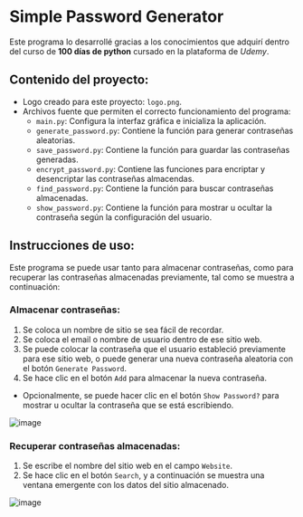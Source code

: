 # Simple Password Generator

Este programa lo desarrollé gracias a los conocimientos que adquirí dentro del curso de **100 días de python** cursado en la plataforma de *Udemy*.

## Contenido del proyecto:

- Logo creado para este proyecto: `logo.png`.
- Archivos fuente que permiten el correcto funcionamiento del programa:
   - `main.py`: Configura la interfaz gráfica e inicializa la aplicación.
   - `generate_password.py`: Contiene la función para generar contraseñas aleatorias.
   - `save_password.py`: Contiene la función para guardar las contraseñas generadas.
   - `encrypt_password.py`: Contiene las funciones para encriptar y desencriptar las contraseñas almacendas.
   - `find_password.py`: Contiene la función para buscar contraseñas almacenadas.
   - `show_password.py`: Contiene la función para mostrar u ocultar la contraseña según la configuración del usuario.

## Instrucciones de uso:

Este programa se puede usar tanto para almacenar contraseñas, como para recuperar las contraseñas almacenadas previamente, tal como se muestra a continuación:

### Almacenar contraseñas:
1. Se coloca un nombre de sitio  se sea fácil de recordar.
2. Se coloca el email o nombre de usuario dentro de ese sitio web.
3. Se puede colocar la contraseña que el usuario estableció previamente para ese sitio web, o puede generar una nueva contraseña aleatoria con el botón `Generate Password`.
4. Se hace clic en el botón `Add` para almacenar la nueva contraseña.

- Opcionalmente, se puede hacer clic en el botón `Show Password?` para mostrar u ocultar la contraseña que se está escribiendo.

![image](https://github.com/user-attachments/assets/e3eb42d6-7ab9-4811-ab7b-45407df4c74a)

### Recuperar contraseñas almacenadas:
1. Se escribe el nombre del sitio web en el campo `Website`.
2. Se hace clic en el botón `Search`, y a continuación se muestra una ventana emergente con los datos del sitio almacenado.

![image](https://github.com/user-attachments/assets/5a8ee9ff-9cc8-4157-a052-249928a3b1c8)
